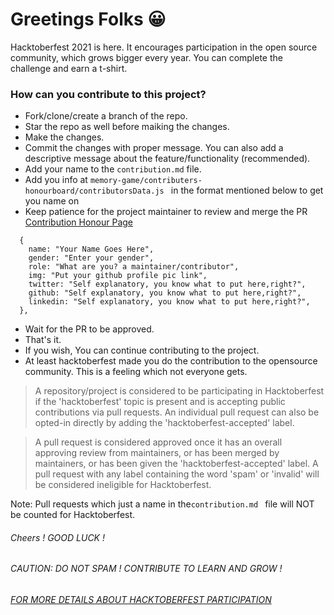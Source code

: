 # Greetings Folks 😀

Hacktoberfest 2021 is here. It encourages participation in the open source community, which grows bigger every year. You can complete the challenge and earn a t-shirt.

### How can you contribute to this project?

- Fork/clone/create a branch of the repo.
- Star the repo as well before maiking the changes.
- Make the changes.
- Commit the changes with proper message. You can also add a descriptive message about the feature/functionality (recommended).
- Add your name to the `contribution.md` file.
- Add you info at `memory-game/contributers-honourboard/contributorsData.js ` in the format mentioned below to get you name on
- Keep patience for the project maintainer to review and merge the PR
  [Contribution Honour Page](https://game-memory-game.netlify.app/contributers-honourboard/contributors.html)

```
  {
    name: "Your Name Goes Here",
    gender: "Enter your gender",
    role: "What are you? a maintainer/contributor",
    img: "Put your github profile pic link",
    twitter: "Self explanatory, you know what to put here,right?",
    github: "Self explanatory, you know what to put here,right?",
    linkedin: "Self explanatory, you know what to put here,right?",
  },
```

- Wait for the PR to be approved.
- That's it.
- If you wish, You can continue contributing to the project.
- At least hacktoberfest made you do the contribution to the opensource community. This is a feeling which not everyone gets.

> A repository/project is considered to be participating in Hacktoberfest if the 'hacktoberfest' topic is present and is accepting public contributions via pull requests. An individual pull request can also be opted-in directly by adding the 'hacktoberfest-accepted' label.

> A pull request is considered approved once it has an overall approving review from maintainers, or has been merged by maintainers, or has been given the 'hacktoberfest-accepted' label. A pull request with any label containing the word 'spam' or 'invalid' will be considered ineligible for Hacktoberfest.

Note: Pull requests which just a name in the`contribution.md ` file will NOT be counted for Hacktoberfest.

###### Cheers ! GOOD LUCK !

###### CAUTION: DO NOT SPAM ! CONTRIBUTE TO LEARN AND GROW !

###### [FOR MORE DETAILS ABOUT HACKTOBERFEST PARTICIPATION](https://hacktoberfest.digitalocean.com/resources/participation)
